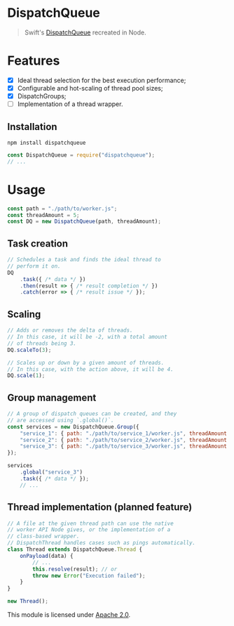 
# DispatchQueue

> Swift's [DispatchQueue](https://developer.apple.com/documentation/dispatch/dispatchqueue) recreated in Node.


# Features
* [x] Ideal thread selection for the best execution performance;
* [x] Configurable and hot-scaling of thread pool sizes;
* [x] DispatchGroups;
* [ ] Implementation of a thread wrapper.

## Installation
`npm install dispatchqueue`
```js
const DispatchQueue = require("dispatchqueue");
// ...
```


# Usage
```js
const path = "./path/to/worker.js";
const threadAmount = 5;
const DQ = new DispatchQueue(path, threadAmount);
```

## Task creation
```js
// Schedules a task and finds the ideal thread to
// perform it on.
DQ
    .task({ /* data */ })
    .then(result => { /* result completion */ })
    .catch(error => { /* result issue */ });
```

## Scaling
```js
// Adds or removes the delta of threads.
// In this case, it will be -2, with a total amount
// of threads being 3.
DQ.scaleTo(3);

// Scales up or down by a given amount of threads.
// In this case, with the action above, it will be 4.
DQ.scale(1);
```

## Group management
```js
// A group of dispatch queues can be created, and they
// are accessed using `.global()`.
const services = new DispatchQueue.Group({
    "service_1": { path: "./path/to/service_1/worker.js", threadAmount: 3 },
    "service_2": { path: "./path/to/service_2/worker.js", threadAmount: 5, deferThreadInit: true },
    "service_3": { path: "./path/to/service_3/worker.js", threadAmount: 4, deferThreadInit: true }
});

services
    .global("service_3")
    .task({ /* data */ });
    // ...
```

## Thread implementation (planned feature)
```js
// A file at the given thread path can use the native
// worker API Node gives, or the implementation of a
// class-based wrapper.
// DispatchThread handles cases such as pings automatically.
class Thread extends DispatchQueue.Thread {
    onPayload(data) {
        // ...
        this.resolve(result); // or
        throw new Error("Execution failed");
    }
}

new Thread();
```


This module is licensed under [Apache 2.0](http://www.apache.org/licenses/LICENSE-2.0).
